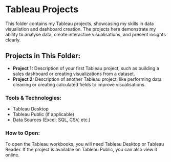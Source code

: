 # Tableau Projects

This folder contains my Tableau projects, showcasing my skills in data visualistion and dashboard creation. The projects here demonstrate my ability to analyse data, create interactive visualisations, and present insights clearly.

## Projects in This Folder:
- **Project 1:** Description of your first Tableau project, such as building a sales dashboard or creating visualizations from a dataset.
- **Project 2:** Description of another Tableau project, like performing data cleaning or creating calculated fields to improve visualisations.

### Tools & Technologies:
- Tableau Desktop
- Tableau Public (if applicable)
- Data Sources (Excel, SQL, CSV, etc.)

### How to Open:
To open the Tableau workbooks, you will need Tableau Desktop or Tableau Reader.
If the project is available on Tableau Public, you can also view it online.


